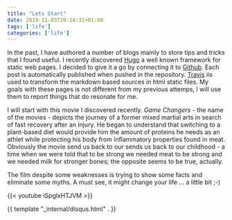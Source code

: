 ```yaml
---
title: "Lets Start"
date: 2019-11-03T20:14:31+01:00
tags: ['life']
categories: ['life']
---
```

In the past, I have authored a number of blogs mainly to store tips and tricks that I found useful. I recently discovered [Hugo](https://gohugo.io) a well known framework for static web pages. I decided to give it a go by connecting it to [Github](https://github.com). Each post is automatically published when pushed in the repository. [Travis](http://travis-ci.org) iis used to transform the markdown based sources in html static files.
My goals with these pages is not different from my previous attemps, I will use them to report things that do resonate for me.

I will start with this movie I discovered recently. *Game Changers* - the name of the movies - depicts the journey of a former mixed martial arts in search of fast recovery after an injury. He began to understand that switching to a plant-based diet would provide him the amount of proteins he needs as an athlet while protecting his body from inflammatory properties found in meat. Obviously the movie send us back to our sends us back to our childhood - a time when we were told that to be strong we needed meat to be strong and we needed milk for stronger bones; the opposite seems to be true, actually. 

The film despite some weaknesses is trying to show some facts and eliminate some myths. A must see, it might change your life ... a little bit ;-)

{{< youtube iSpglxHTJVM >}}

{{ template "_internal/disqus.html" . }}
